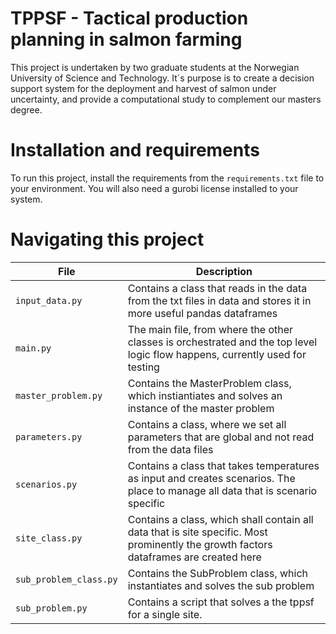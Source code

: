 # TPPSF - Tactical production planning in salmon farming
This project is undertaken by two graduate students at the Norwegian University of Science and Technology. 
It´s purpose is to create a decision support system for the deployment and harvest of salmon under uncertainty, and provide a computational study to complement our masters degree. 

# Installation and requirements
To run this project, install the requirements from the `requirements.txt` file to your environment. 
You will also need a gurobi license installed to your system. 

# Navigating this project
| File                   | Description                                                                                                                           |
|------------------------|---------------------------------------------------------------------------------------------------------------------------------------|
| `input_data.py`        | Contains a class that reads in the data from the txt files in data and stores it in more useful pandas dataframes                     |
| `main.py`              | The main file, from where the other classes is orchestrated and the top level logic flow happens, currently used for testing          |
| `master_problem.py`    | Contains the MasterProblem class, which instiantiates and solves an instance of the master problem                                    |
| `parameters.py`        | Contains a class, where we set all parameters that are global and not read from the data files                                        |
| `scenarios.py`         | Contains a class that takes temperatures as input and creates scenarios. The place to manage all data that is scenario specific       |
| `site_class.py`        | Contains a class, which shall contain all data that is site specific. Most prominently the growth factors dataframes are created here |
| `sub_problem_class.py` | Contains the SubProblem class, which instantiates and solves the sub problem                                                          |
| `sub_problem.py`       | Contains a script that solves a the tppsf for a single site.                                                                          |





